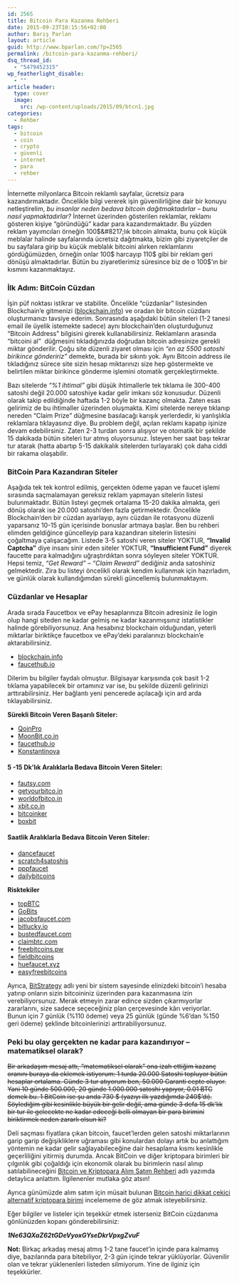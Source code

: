 ```yaml
---
id: 2565
title: Bitcoin Para Kazanma Rehberi
date: 2015-09-23T10:15:56+02:00
author: Barış Parlan
layout: article
guid: http://www.bparlan.com/?p=2565
permalink: /bitcoin-para-kazanma-rehberi/
dsq_thread_id:
  - "5479452315"
wp_featherlight_disable:
  - ""
article header:
  type: cover
  image:
    src: /wp-content/uploads/2015/09/btcn1.jpg
categories:
  - Rehber
tags:
  - bitcoin
  - coin
  - crypto
  - güvenli
  - internet
  - para
  - rehber
---
```


İnternette milyonlarca Bitcoin reklamlı sayfalar, ücretsiz para kazandırmaktadır. Öncelikle bilgi vererek işin güvenilirliğine dair bir konuyu netleştirelim, _bu insanlar neden bedava bitcoin dağıtmaktadırlar &#8211; bunu nasıl yapmaktadırlar?_ İnternet üzerinden gösterilen reklamlar, reklamı gösteren kişiye &#8220;göründüğü&#8221; kadar para kazandırmaktadır. Bu yüzden reklam yayımcıları örneğin 100$&#8217;lık bitcoin almakta, bunu çok küçük meblalar halinde sayfalarında ücretsiz dağıtmakta, bizim gibi ziyaretçiler de bu sayfalara girip bu küçük meblalık bitcoini alırken reklamlarını gördüğümüzden, örneğin onlar 100$ harcayıp 110$ gibi bir reklam geri dönüşü almaktadırlar. Bütün bu ziyaretlerimiz süresince biz de o 100$&#8217;ın bir kısmını kazanmaktayız.

### İlk Adım: BitCoin Cüzdan

İşin püf noktası istikrar ve stabilite. Öncelikle &#8220;cüzdanlar&#8221; listesinden Blockchain&#8217;e gitmenizi (<a href="https://blockchain.info/" target="_blank" rel="noopener">blockchain.info</a>) ve oradan bir bitcoin cüzdanı oluşturmanızı tavsiye ederim. Sonrasında aşağıdaki bütün siteleri (1-2 tanesi email ile üyelik istemekte sadece) aynı blockchain&#8217;den oluşturduğunuz &#8220;Bitcoin Address&#8221; bilgisini girerek kullanabilirsiniz. Reklamların arasında &#8220;bitcoini al&#8221;  düğmesini tıkladığınızda doğrudan bitcoin adresinize gerekli miktar gönderilir. Çoğu site düzenli ziyaret olması için _&#8220;en az 5500 satoshi birikince göndeririz&#8221;_ demekte, burada bir sıkıntı yok. Aynı Bitcoin address ile tıkladığınız sürece site sizin hesap miktarınızı size hep göstermekte ve belirtilen miktar birikince gönderme işlemini otomatik gerçekleştirmekte.

Bazı sitelerde _&#8220;%1 ihtimal&#8221;_ gibi düşük ihtimallerle tek tıklama ile 300-400 satoshi değil 20.000 satoshiye kadar gelir imkanı söz konusudur. Düzenli olarak takip edildiğinde haftada 1-2 böyle bir kazanç olmakta. Zaten esas gelirimiz de bu ihtimaller üzerinden oluşmakta. Kimi sitelerde nereye tıklanıp nereden &#8220;Claim Prize&#8221; düğmesine basılacağı karışık yerlerdedir, ki yanlışlıkla reklamlara tıklayasınız diye. Bu problem değil, açılan reklamı kapatıp işinize devam edebilirsiniz. Zaten 2-3 turdan sonra alışıyor ve otomatik bir şekilde 15 dakikada bütün siteleri tur atmış oluyorsunuz. İsteyen her saat başı tekrar tur atarak (hatta abartıp 5-15 dakikalık sitelerden turlayarak) çok daha ciddi bir rakama olaşabilir.

### BitCoin Para Kazandıran Siteler

Aşağıda tek tek kontrol edilmiş, gerçekten ödeme yapan ve faucet işlemi sırasında saçmalamayan gereksiz reklam yapmayan sitelerin listesi bulunmaktadır. Bütün listeyi geçmek ortalama 15-20 dakika almakta, geri dönüş olarak ise 20.000 satoshi&#8217;den fazla getirmektedir. Öncelikle Blockchain&#8217;den bir cüzdan ayarlayıp, aynı cüzdan ile rotasyonu düzenli yaparsanız 10-15 gün içerisinde bonuslar artmaya başlar. Ben bu rehberi elimden geldiğince güncelleyip para kazandıran sitelerin listesini çoğaltmaya çalışacağım. Listede 3-5 satoshi veren siteler YOKTUR, **&#8220;Invalid Captcha&#8221;** diye insanı sinir eden siteler YOKTUR, **&#8220;Insufficient Fund&#8221;** diyerek faucette para kalmadığını uğraştırdıktan sonra söyleyen siteler YOKTUR. Hepsi temiz, _&#8220;Get Reward&#8221; &#8211; &#8220;Claim Reward&#8221;_ dediğiniz anda satoshiniz gelmektedir. Zira bu listeyi öncelikli olarak kendim kullanmak için hazırladım, ve günlük olarak kullandığımdan sürekli güncellemiş bulunmaktayım.

### Cüzdanlar ve Hesaplar

Arada sırada Faucetbox ve ePay hesaplarınıza Bitcoin adresiniz ile login olup hangi siteden ne kadar gelmiş ne kadar kazanmışsınız istatistikler halinde görebiliyorsunuz. Ana hesabınız blockchain olduğundan, yeterli miktarlar biriktikçe faucetbox ve ePay&#8217;deki paralarınızı blockchain&#8217;e aktarabilirsiniz.

  * <a href="https://blockchain.info/" target="_blank" rel="noopener">blockchain.info</a>
  * <a href="http://faucethub.io/r/2026840" target="_blank" rel="noopener">faucethub.io</a>

Dilerim bu bilgiler faydalı olmuştur. Bilgisayar karşısında çok basit 1-2 tıklama yapabilecek bir ortamınız var ise, bu şekilde düzenli gelirinizi arttırabilirsiniz. Her bağlantı yeni pencerede açılacağı için ard arda tıklayabilirsiniz.

**Sürekli Bitcoin Veren Başarılı Siteler:**

  * <a href="https://qoinpro.com/9870dcd91e99c8a0d4399bd699a3b46e" target="_blank" rel="noopener">QoinPro</a>
  * <a href="http://moonbit.co.in/?ref=39671cc0ff63" target="_blank" rel="noopener">MoonBit.co.in</a>
  * <a href="http://faucethub.io/r/2026840" target="_blank" rel="noopener">faucethub.io</a>
  * <a href="https://www.konstantinova.net/?r=1Ne63QXaZ62tGDeVyoxGYseDkrVpxgZvuF" target="_blank" rel="noopener">Konstantinova</a>

#### 5 -15 Dk&#8217;lık Aralıklarla Bedava Bitcoin Veren Siteler:

  * <a href="http://www.fautsy.com/?r=1Ne63QXaZ62tGDeVyoxGYseDkrVpxgZvuF" target="_blank" rel="noopener">fautsy.com</a>
  * <a href="http://getyourbitco.in/435276" target="_blank" rel="noopener">getyourbitco.in</a>
  * <a href="http://worldofbitco.in/149455" target="_blank" rel="noopener">worldofbitco.in</a>
  * <a href="http://xbit.co.in/faucet/?r=1Ne63QXaZ62tGDeVyoxGYseDkrVpxgZvuF" target="_blank" rel="noopener">xbit.co.in </a>
  * <a href="http://bitcoinker.com/faucet?ref=b5b6f9593d08" target="_blank" rel="noopener">bitcoinker</a>
  * <a href="http://boxbit.co.in/?ref=1Ne63QXaZ62tGDeVyoxGYseDkrVpxgZvuF" target="_blank" rel="noopener">boxbit</a>

#### Saatlik Aralıklarla Bedava Bitcoin Veren Siteler:

  * <a href="http://dancefaucet.com/?ref=134426" target="_blank" rel="noopener">dancefaucet</a>
  * <a href="http://www.scratch4satoshis.com/?r=3825165" target="_blank" rel="noopener">scratch4satoshis</a>
  * <a href="https://pppfaucet.com/bitcoin?r=1Ne63QXaZ62tGDeVyoxGYseDkrVpxgZvuF" target="_blank" rel="noopener">pppfaucet</a>
  * <a href="http://www.dailybitcoins.org/" target="_blank" rel="noopener">dailybitcoins</a>

**Risktekiler**

  * <a href="https://topbtcsites.com/freebitcoin/?r=1Ne63QXaZ62tGDeVyoxGYseDkrVpxgZvuF" target="_blank" rel="noopener">topBTC</a>
  * <a href="http://www.gobits.io/?r=1Ne63QXaZ62tGDeVyoxGYseDkrVpxgZvuF" target="_blank" rel="noopener">GoBits</a>
  * <a href="http://jacobsfaucet.com/?r=1Ne63QXaZ62tGDeVyoxGYseDkrVpxgZvuF" target="_blank" rel="noopener">jacobsfaucet.com</a>
  * <a href="https://bitlucky.io/ref/1Ne63QXaZ62tGDeVyoxGYseDkrVpxgZvuF" target="_blank" rel="noopener">bitlucky.io</a>
  * <a href="http://www.bustedfaucet.com/?r=1Ne63QXaZ62tGDeVyoxGYseDkrVpxgZvuF" target="_blank" rel="noopener">bustedfaucet.com</a>
  * <a href="http://claimbtc.com/?r=2f7ff7879d" target="_blank" rel="noopener">claimbtc.com</a>
  * <a href="http://freebitcoins.pw/?r=1Ne63QXaZ62tGDeVyoxGYseDkrVpxgZvuF" target="_blank" rel="noopener">freebitcoins.pw</a>
  * <a href="http://fieldbitcoins.com/?ref=uq3ots0e8385" target="_blank" rel="noopener">fieldbitcoins</a>
  * <a href="https://huefaucet.xyz/ref/1Ne63QXaZ62tGDeVyoxGYseDkrVpxgZvuF" target="_blank" rel="noopener">huefaucet.xyz</a>
  * <a href="http://www.easyfreebitcoins.com/?r=1Ne63QXaZ62tGDeVyoxGYseDkrVpxgZvuF" target="_blank" rel="noopener">easyfreebitcoins</a>

Ayrıca, [BitStrategy](https://bitstrategy.net/?ref=bparlan) adlı yeni bir sistem sayesinde elinizdeki bitcoin&#8217;i hesaba yatırıp onların sizin bitcoininiz üzerinden para kazanmasına izin verebiliyorsunuz. Merak etmeyin zarar edince sizden çıkarmıyorlar zararlarını, size sadece seçeceğiniz plan çerçevesinde kârı veriyorlar. Bunun için 7 günlük (%110 ödeme) veya 25 günlük (günde %6&#8217;dan %150 geri ödeme) şeklinde bitcoinlerinizi arttırabiliyorsunuz.

### Peki bu olay gerçekten ne kadar para kazandırıyor &#8211; matematiksel olarak?

<del>Bir arkadaşım mesaj attı, &#8220;matematiksel olarak&#8221; ona izah ettiğim kazanç oranını buraya da eklemek istiyorum: 1 turda 20.000 Satoshi topluyor bütün hesaplar ortalama. Günde 3 tur atıyorum ben, 50.000 Garanti cepte oluyor. Yani 10 günde 500.000, 20 günde 1.000.000 satoshi yapıyor, 0.01 BTC demek bu. 1 BitCoin ise şu anda 730 $ (yazıyı ilk yazdığımda 240$&#8217;dı). Söylediğim gibi kesinlikle büyük bir gelir değil, ama günde 3 defa 15 dk&#8217;lık bir tur ile gelecekte ne kadar edeceği belli olmayan bir para birimini biriktirmek neden zararlı olsun ki?</del>

Deli saçması fiyatlara çıkan bitcoin, faucet&#8217;lerden gelen satoshi miktarlarının garip garip değişikliklere uğraması gibi konulardan dolayı artık bu anlattığım yöntemin ne kadar gelir sağlayabileceğine dair hesaplama kısmı kesinlikle geçerliliğini yitirmiş durumda. Ancak BitCoin ve diğer kriptopara birimleri bir çılgınlık gibi çoğaldığı için ekonomik olarak bu birimlerin nasıl alınıp satılabilineceğini <a href="http://www.bparlan.com/bitcoin-ve-kriptopara-alim-satim-rehberi/" target="_blank" rel="noopener">Bitcoin ve Kriptopara Alım Satım Rehberi</a> adlı yazımda detaylıca anlattım. İlgilenenler mutlaka göz atsın!

Ayrıca günümüzde alım satım için müsait bulunan <a href="http://www.bparlan.com/cryptocurrency-ripple-litecoin-iota-monero-golem/" target="_blank" rel="noopener">Bitcoin harici dikkat çekici alternatif kriptopara birimi</a> incelememe de göz atmak isteyebilirsiniz.

Eğer bilgiler ve listeler için teşekkür etmek isterseniz BitCoin cüzdanıma gönlünüzden kopanı gönderebilirsiniz:

_**1Ne63QXaZ62tGDeVyoxGYseDkrVpxgZvuF**_

**Not:** Birkaç arkadaş mesaj atmış 1-2 tane faucet&#8217;in içinde para kalmamış diye, bazılarında para bitebiliyor, 2-3 gün içinde tekrar yüklüyorlar. Güvenilir olan ve tekrar yüklenenleri listeden silmiyorum. Yine de ilginiz için teşekkürler.
